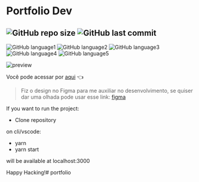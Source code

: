 # Portfolio Dev

![GitHub repo size](https://img.shields.io/github/repo-size/brinobruno/PortfolioDev?style=for-the-badge)
![GitHub last commit](https://img.shields.io/github/last-commit/brinobruno/PortfolioDev/main?style=for-the-badge)
---
![GitHub language1](https://img.shields.io/badge/react-%2320232a.svg?style=for-the-badge&logo=react&logoColor=%2361DAFB)
![GitHub language2](https://img.shields.io/badge/styled--components-DB7093?style=for-the-badge&logo=styled-components&logoColor=white)
![GitHub language3](https://img.shields.io/badge/vercel-%23000000.svg?style=for-the-badge&logo=vercel&logoColor=white)
![GitHub language4](https://img.shields.io/badge/ESLint-4B3263?style=for-the-badge&logo=eslint&logoColor=white)
![GitHub language5](https://img.shields.io/badge/Babel-F9DC3e?style=for-the-badge&logo=babel&logoColor=black)

![preview](https://user-images.githubusercontent.com/81701584/148596980-2188001f-e65a-499b-86c8-5ac411af1b16.png)

Você pode acessar por [aqui] 👈 

> Fiz o design no Figma para me auxiliar no desenvolvimento, se quiser dar uma olhada pode usar esse link: [figma]

[aqui]: https://brunocorrea.vercel.app
[figma]: https://www.figma.com/file/dQw0X1ntskAc5nVTt3I6aw/Portfolio-V2-ReactJS-NextJS?node-id=0%3A1

If you want to run the project:

- Clone repository

on cli/vscode:
- yarn
- yarn start

will be available at localhost:3000

Happy Hacking!# portfolio

